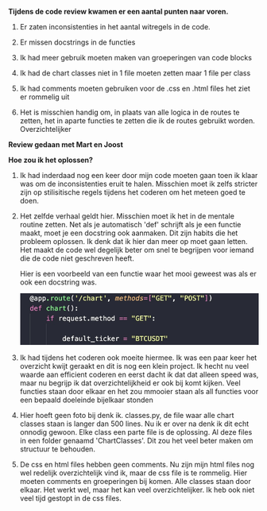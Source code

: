 **Tijdens de code review kwamen er een aantal punten naar voren.**

1) Er zaten inconsistenties in het aantal witregels in de code. 

2) Er missen docstrings in de functies

3) Ik had meer gebruik moeten maken van groeperingen van code blocks

4) Ik had de chart classes niet in 1 file moeten zetten maar 1 file per class

5) Ik had comments moeten gebruiken voor de .css en .html files het ziet er rommelig uit


6) Het is misschien handig om, in plaats van alle logica in de routes te zetten, het in aparte functies te zetten die ik de routes gebruikt worden. Overzichtelijker


**Review gedaan met Mart en Joost**

**Hoe zou ik het oplossen?**


1) Ik had inderdaad nog een keer door mijn code moeten gaan toen ik klaar was om de inconsistenties eruit te halen. Misschien 
moet ik zelfs stricter zijn op stilisitische regels tijdens het coderen om het meteen goed te doen. 

2) Het zelfde verhaal geldt hier. Misschien moet ik het in de mentale routine zetten. Net als je automatisch 'def' schrijft als
je een functie maakt, moet je een docstring ook aanmaken. Dit zijn habits die het probleem oplossen. Ik denk dat ik hier dan meer op moet gaan letten. Het maakt de code wel degelijk beter om snel te begrijpen voor iemand die de code niet geschreven heeft. 

    Hier is een voorbeeld van een functie waar het mooi geweest was als er ook een docstring was.



    <img title="No docstrings" src="images/no_docstring.jpg">


3) Ik had tijdens het coderen ook moeite hiermee. Ik was een paar keer het overzicht kwijt geraakt en dit is nog een klein project. 
Ik hecht nu veel waarde aan efficient coderen en eerst dacht ik dat dat alleen speed was, maar nu begrijp ik dat overzichtelijkheid er ook bij komt kijken. Veel functies staan door elkaar en het zou mmooier staan als all functies voor een bepaald doeleinde bijelkaar stonden

4) Hier hoeft geen foto bij denk ik. classes.py, de file waar alle chart classes staan is langer dan 500 lines. Nu ik er over na denk ik dit echt onnodig gewoon. Elke class een parte file is de oplossing. Al deze files in een folder genaamd 'ChartClasses'. Dit zou het veel beter maken om structuur te behouden.

5) De css en html files hebben geen comments. Nu zijn mijn html files nog wel redelijk overzichtelijk vind ik, maar de css file is te rommelig. Hier moeten comments en groeperingen bij komen. Alle classes staan door elkaar. Het werkt wel, maar het kan veel overzichtelijker. Ik heb ook niet veel tijd gestopt in de css files. 